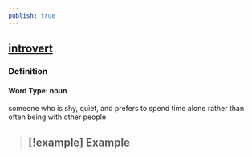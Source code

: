 ```yaml
---
publish: true
---
```


## [introvert](https://dictionary.cambridge.org/dictionary/english/introvert)

### Definition
#### Word Type: noun
someone who is shy, quiet, and prefers to spend time alone rather than often being with other people

>[!example] Example
> - 
